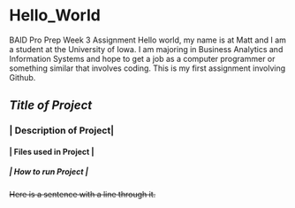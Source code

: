 # Hello_World
BAID Pro Prep Week 3 Assignment
Hello world, my name is at Matt and I am a student at the University of Iowa. I am majoring in Business Analytics and Information Systems and hope to get a job as a computer programmer or something similar that involves coding. This is my first assignment involving Github.

## *Title of Project*
### | Description of Project|
#### | Files used in Project |
##### | **How to run Project** |
~~Here is a sentence with a line through it.~~
